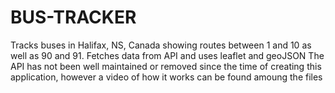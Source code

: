 # BUS-TRACKER
Tracks buses in Halifax, NS, Canada showing routes between 1 and 10 as well as 90 and 91. Fetches data from API and uses leaflet and geoJSON
The API has not been well maintained or removed since the time of creating this application, however a video of how it works can be found amoung the files

